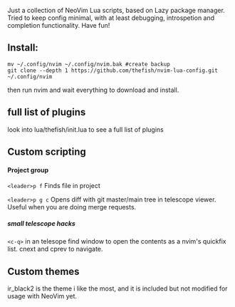 Just a collection of NeoVim Lua scripts, based on Lazy package manager.
Tried to keep config minimal, with at least debugging, introspetion and completion functionality.
Have fun!

Install:
---
```
mv ~/.config/nvim ~/.config/nvim.bak #create backup
git clone --depth 1 https://github.com/thefish/nvim-lua-config.git ~/.config/nvim

```
then run nvim and wait everything to download and install.

full list of plugins
---
look into lua/thefish/init.lua to see a full list of plugins

Custom scripting
---

#### Project group

```<leader>p f``` Finds file in project

```<leader>p g c``` Opens diff with git master/main tree in telescope viewer. Useful when you are doing merge requests.

##### small telescope hacks

```<c-q>``` in an telesope find window to open the contents as a nvim's quickfix list. cnext and cprev to navigate. 


Custom themes
---
ir_black2 is the theme i like the most, and it is included but not modified for usage with NeoVim yet.

